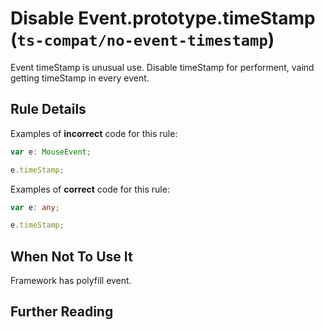 # Disable Event.prototype.timeStamp (`ts-compat/no-event-timestamp`)

<!-- end auto-generated rule header -->

Event timeStamp is unusual use. Disable timeStamp for performent, vaind getting timeStamp in every event.

## Rule Details

Examples of **incorrect** code for this rule:

```ts
var e: MouseEvent;

e.timeStamp;
```

Examples of **correct** code for this rule:

```ts
var e: any;

e.timeStamp;
```

## When Not To Use It

Framework has polyfill event.

## Further Reading
